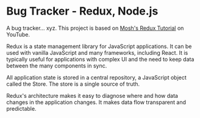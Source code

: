 # Bug Tracker - Redux, Node.js

A bug tracker... xyz. This project is based on [Mosh's Redux Tutorial](https://www.youtube.com/watch?v=poQXNp9ItL4) on YouTube.

Redux is a state management library for JavaScript applications. It can be used with vanilla JavaScript and many frameworks, including React. It is typically useful for applications with complex UI and the need to keep data between the many components in sync.

All application state is stored in a central repository, a JavaScript object called the Store. The store is a single source of truth.

Redux's architecture makes it easy to diagnose where and how data changes in the application changes. It makes data flow transparent and predictable.

